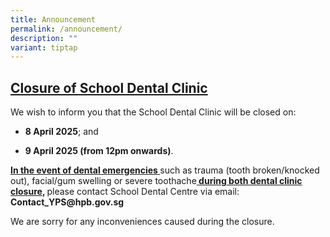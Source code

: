 ```yaml
---
title: Announcement
permalink: /announcement/
description: ""
variant: tiptap
---
```

<h2><strong><u>Closure of School Dental Clinic</u></strong></h2>
<p>We wish to inform you that the School Dental Clinic will be closed on:</p>
<ul data-tight="true" class="tight">
<li>
<p><strong>8 April 2025</strong>; and</p>
</li>
<li>
<p><strong>9 April 2025 (from 12pm onwards)</strong>.</p>
</li>
</ul>
<p></p>
<p><strong><u>In the event of dental emergencies </u></strong>such as trauma
(tooth broken/knocked out), facial/gum swelling or severe toothache<strong><u> during both dental clinic closure</u>, </strong>please
contact School Dental Centre via email:&nbsp; <strong><a rel="noopener noreferrer nofollow" target="_blank">Contact_YPS@hpb.gov.sg</a></strong>
</p>
<p></p>
<p>We are sorry for any inconveniences caused during the closure.</p>
<p></p>
<p>&nbsp;</p>